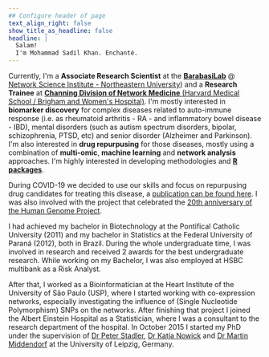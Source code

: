 ```yaml
---
## Configure header of page
text_align_right: false
show_title_as_headline: false
headline: |
  Salam!
  I'm Mohammad Sadil Khan. Enchanté.
---
```


<!-- this is a subheadline -->

Currently, I'm a **Associate Research Scientist** at the [**BarabasiLab**](https://www.barabasilab.com/) \@ [Network Science Institute - Northeastern University](https://www.networkscienceinstitute.org/)) and a **Research Trainee** at [**Channing Division of Network Medicine** (Harvard Medical School / Brigham and Women's Hospital)](https://www.brighamandwomens.org/research/departments/channing-division-of-network-medicine/about). I'm mostly interested in **biomarker discovery** for complex diseases related to auto-immune response (i.e. as rheumatoid arthritis - RA - and inflammatory bowel disease - IBD), mental disorders (such as autism spectrum disorders, bipolar, schizophrenia, PTSD, etc) and senior disorder (Alzheimer and Parkinson). I'm also interested in **drug repurpusing** for those diseases, mostly using a combination of **multi-omic**, **machine learning** and **network analysis** approaches. I'm highly interested in developing methodologies and [**R packages**](/rpackages).

During COVID-19 we decided to use our skills and focus on repurpusing drug candidates for treating this disease, a [publication can be found here](https://www.pnas.org/content/118/19/e2025581118). I was also involved with the project that celebrated the [20th anniversary of the Human Genome Project](https://www.nature.com/articles/d41586-021-00314-6).

I had achieved my bachelor in Biotechnology at the Pontifical Catholic University (2011) and my bachelor in Statistics at the Federal University of Paraná (2012), both in Brazil. During the whole undergraduate time, I was involved in research and received 2 awards for the best undergraduate research. While working on my Bachelor, I was also employed at HSBC multibank as a Risk Analyst.

After that, I worked as a Bioinformatician at the Heart Institute of the University of São Paulo (USP), where I started working with co-expression networks, especially investigating the influence of (Single Nucleotide Polymorphism) SNPs on the networks. After finishing that project I joined the Albert Einstein Hospital as a Statistician, where I was a consultant to the research department of the hospital. In October 2015 I started my PhD under the supervision of [Dr Peter Stadler](http://www.bioinf.uni-leipzig.de/), [Dr Katja Nowick](http://www.nowick-lab.info/?author=1) and [Dr Martin Middendorf](http://pacosy.informatik.uni-leipzig.de/1-1-Home.html) at the University of Leipzig, Germany.
